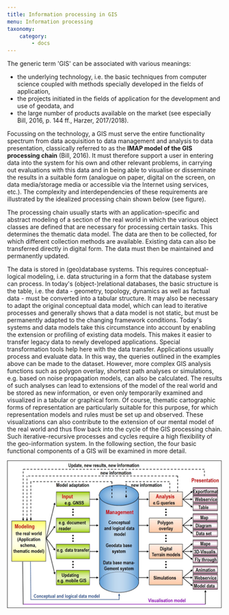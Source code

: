 ```yaml
---
title: Information processing in GIS
menu: Information processing
taxonomy:
    category:
        - docs
---
```

The generic term 'GIS' can be associated with various meanings:
- the underlying technology, i.e. the basic techniques from computer science coupled with methods specially developed in the fields of application,
- the projects initiated in the fields of application for the development and use of geodata, and
- the large number of products available on the market (see especially Bill, 2016, p. 144 ff., Harzer, 2017/2018).

Focussing on the technology, a GIS must serve the entire functionality spectrum from data acquisition to data management and analysis to data presentation, classically referred to as the **IMAP model of the GIS processing chain** (Bill, 2016). It must therefore support a user in entering data into the system for his own and other relevant problems, in carrying out evaluations with this data and in being able to visualise or disseminate the results in a suitable form (analogue on paper, digital on the screen, on data media/storage media or accessible via the Internet using services, etc.). The complexity and interdependencies of these requirements are illustrated by the idealized processing chain shown below (see figure).

The processing chain usually starts with an application-specific and abstract modeling of a section of the real world in which the various object classes are defined that are necessary for processing certain tasks. This determines the thematic data model. The data are then to be collected, for which different collection methods are available. Existing data can also be transferred directly in digital form. The data must then be maintained and permanently updated.

The data is stored in (geo)database systems. This requires conceptual-logical modeling, i.e. data structuring in a form that the database system can process. In today's (object-)relational databases, the basic structure is the table, i.e. the data - geometry, topology, dynamics as well as factual data - must be converted into a tabular structure. It may also be necessary to adapt the original conceptual data model, which can lead to iterative processes and generally shows that a data model is not static, but must be permanently adapted to the changing framework conditions. Today's systems and data models take this circumstance into account by enabling the extension or profiling of existing data models. This makes it easier to transfer legacy data to newly developed applications. Special transformation tools help here with the data transfer.
Applications usually process and evaluate data. In this way, the queries outlined in the examples above can be made to the dataset. However, more complex GIS analysis functions such as polygon overlay, shortest path analyses or simulations, e.g. based on noise propagation models, can also be calculated. The results of such analyses can lead to extensions of the model of the real world and be stored as new information, or even only temporarily examined and visualized in a tabular or graphical form. Of course, thematic cartographic forms of representation are particularly suitable for this purpose, for which representation models and rules must be set up and observed. These visualizations can also contribute to the extension of our mental model of the real world and thus flow back into the cycle of the GIS processing chain.
Such iterative-recursive processes and cycles require a high flexibility of the geo-information system. In the following section, the four basic functional components of a GIS will be examined in more detail.


![The IMAP processing chain](gis16-en.jpg?classes=caption "The IMAP processing chain in a GIS")
